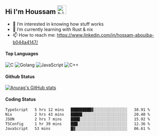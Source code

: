 ## Hi I'm Houssam <img src="https://user-images.githubusercontent.com/1303154/88677602-1635ba80-d120-11ea-84d8-d263ba5fc3c0.gif" width="28px" alt="hi">

- 👀 I’m interested in knowing how stuff works
- 🔭 I’m currently learning with Rust & nix
- 📫 How to reach me: https://www.linkedin.com/in/hossam-abouiba-b044a4147/

#### Top Languages

![C](https://img.shields.io/badge/c-%2300599C.svg?style=for-the-badge&logo=c&logoColor=white)
![Golang](https://img.shields.io/badge/go-blue?style=for-the-badge&logo=Goland)
![JavaScript](https://img.shields.io/badge/javascript-%23323330.svg?style=for-the-badge&logo=javascript&logoColor=%23F7DF1E)
![C++](https://img.shields.io/badge/C%2B%2B-blue?style=for-the-badge&logo=C%2B%2B)


#### Github Status
[![Anurag's GitHub stats](https://github-readme-stats.vercel.app/api?username=0xhoussam&theme=tokyonight)](https://github.com/anuraghazra/github-readme-stats)

#### Coding Status
<!--START_SECTION:waka-->

```txt
TypeScript   5 hrs 12 mins   █████████▓░░░░░░░░░░░░░░░   38.91 %
Nix          2 hrs 43 mins   █████░░░░░░░░░░░░░░░░░░░░   20.40 %
JSON         2 hrs 7 mins    ████░░░░░░░░░░░░░░░░░░░░░   15.92 %
TSConfig     1 hr 39 mins    ███░░░░░░░░░░░░░░░░░░░░░░   12.36 %
JavaScript   53 mins         █▓░░░░░░░░░░░░░░░░░░░░░░░   06.61 %
```

<!--END_SECTION:waka-->
